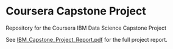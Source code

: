 # Coursera Capstone Project
Repository for the Coursera IBM Data Science Capstone Project 

See [IBM_Capstone_Project_Report.pdf](https://github.com/remingtonsexton/Coursera_Capstone/blob/master/IBM_Capstone_Project_Report.pdf) for the full project report.
